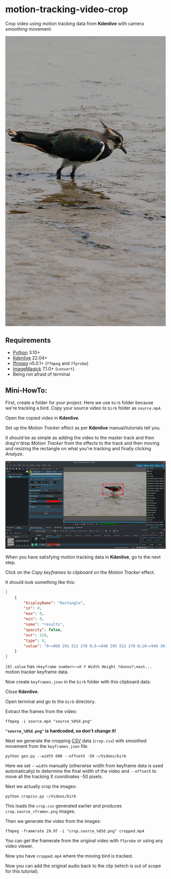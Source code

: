# motion-tracking-video-crop

Crop video using motion tracking data from **Kdenlive** with camera *smoothing* movement.  

[![Cropped](https://github.com/raspi/motion-tracking-video-crop/blob/main/_doc/cropped.png)](https://raw.githubusercontent.com/raspi/motion-tracking-video-crop/main/_doc/cropped.mp4 "Cropped")

## Requirements

* [Python](https://www.python.org/) 3.10+
* [Kdenlive](https://kdenlive.org/en/) 22.04+
* [ffmpeg](https://ffmpeg.org/) n5.0.1+ (`ffmpeg` and `ffprobe`)
* [ImageMagick](https://imagemagick.org/) 7.1.0+ (`convert`)
* Being not afraid of terminal 

## Mini-HowTo:

First, create a folder for your project. Here we use `birb` folder because we're tracking a bird.
Copy your source video to `birb` folder as `source.mp4`.   

Open the copied video in **Kdenlive**.

Set up the *Motion Tracker* effect as per **Kdenlive** manual/tutorials tell you.

It should be as simple as adding the video to the master track 
and then drag'n'drop *Motion Tracker* from the effects to the track and 
then moving and resizing the rectangle on what you're tracking and finally clicking *Analyze*.

![Kdenlive motion tracking](_doc/kdenlive_motion_tracking.png)

When you have satisfying motion tracking data in **Kdenlive**, go to the next step.

Click on the *Copy keyframes to clipboard* on the *Motion Tracker* effect. 

It should look something like this:

```json
[
    {
        "DisplayName": "Rectangle",
        "in": 0,
        "max": 0,
        "min": 0,
        "name": "results",
        "opacity": false,
        "out": 218,
        "type": 9,
        "value": "0~=968 291 512 270 0;5~=948 295 512 270 0;10~=940 301 512 270 0;15~=930 291 512 270 0;20~=926 287 512 270 0;25~=914 291 512 270 0;30~=914 289 512 270 0;35~=928 269 512 270 0;40~=966 291 512 270 0;45~=1052 275 512 270 0;50~=1072 293 512 270 0;55~=1062 297 512 270 0;60~=1048 295 512 270 0;65~=1040 299 512 270 0;70~=1050 309 512 270 0;75~=1100 299 512 270 0;80~=1146 299 512 270 0;85~=1148 301 512 270 0;90~=1170 313 512 270 0;95~=1192 311 512 270 0;100~=1182 309 512 270 0;105~=1176 309 512 270 0;110~=1158 303 512 270 0;115~=1132 307 512 270 0;120~=1120 313 512 270 0;125~=1152 301 512 270 0;130~=1184 283 512 270 0;135~=1170 309 512 270 0;140~=1156 327 512 270 0;145~=1136 323 512 270 0;150~=1126 331 512 270 0;155~=1120 353 512 270 0;160~=1108 351 512 270 0;165~=1096 343 512 270 0;170~=1080 341 512 270 0;175~=1056 339 512 270 0;180~=1060 341 512 270 0;185~=1072 345 512 270 0;190~=1068 351 512 270 0;195~=1066 353 512 270 0;200~=1062 357 512 270 0;205~=1048 351 512 270 0;210~=1056 355 512 270 0;215~=1058 361 512 270 0;217~=1058 361 512 270 0"
    }
]
```

`[0].value` has `<keyframe number>~=X Y Width Height ?dunno?;next...` motion tracker keyframe data. 

Now create `keyframes.json` in the `birb` folder with this clipboard data.

Close **Kdenlive**.

Open terminal and go to the `birb` directory.

Extract the frames from the video:

    ffmpeg -i source.mp4 "source_%05d.png"

**`"source_%05d.png"` is hardcoded, so don't change it!**

Next we generate the cropping [CSV](https://en.wikipedia.org/wiki/Comma-separated_values) data (`crop.csv`) with smoothed movement from the `keyframes.json` file.

    python gen.py --width 600 --offsetX -50 ~/Videos/birb

Here we set `--width` manually (otherwise width from keyframe data is used automatically) to determine the final width of the video
and `--offsetX` to move all the tracking X coordinates -50 pixels.

Next we actually crop the images:

    python cropcsv.py ~/Videos/birb

This loads the `crop.csv` generated earlier and produces `crop.source_<frame>.png` images.

Then we generate the video from the images:

    ffmpeg -framerate 29.97 -i "crop.source_%05d.png" cropped.mp4

You can get the framerate from the original video with `ffprobe` or using any video viewer.

Now you have `cropped.mp4` where the moving bird is tracked.

Now you can add the original audio back to the clip (which is out of scope for this tutorial).
